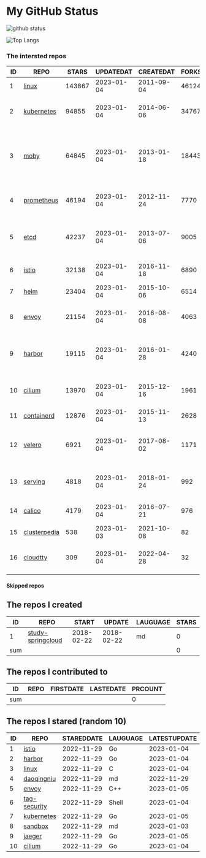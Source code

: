# My GitHub Status

<img src="https://github-readme-stats-1.yihong0618.vercel.app/api?username=daoqingniu&show_icons=true&&&hide_title=true&count_private=true" alt="github status" />

![Top Langs](https://github-readme-stats-1.yihong0618.vercel.app/api/top-langs/?username=daoqingniu&layout=compact)

<!--START_SECTION:github_repos-->
### The intersted repos
| ID |                              REPO                               | STARS  | UPDATEDAT  | CREATEDAT  | FORKSCOUNT |                                              DESCRIPTIONS                                              |
|----|-----------------------------------------------------------------|--------|------------|------------|------------|--------------------------------------------------------------------------------------------------------|
|  1 | [linux](https://github.com/torvalds/linux)                      | 143867 | 2023-01-04 | 2011-09-04 |      46124 | Linux kernel source tree                                                                               |
|  2 | [kubernetes](https://github.com/kubernetes/kubernetes)          |  94855 | 2023-01-04 | 2014-06-06 |      34767 | Production-Grade Container Scheduling and Management                                                   |
|  3 | [moby](https://github.com/moby/moby)                            |  64845 | 2023-01-04 | 2013-01-18 |      18443 | Moby Project - a collaborative project for the container ecosystem to assemble container-based systems |
|  4 | [prometheus](https://github.com/prometheus/prometheus)          |  46194 | 2023-01-04 | 2012-11-24 |       7770 | The Prometheus monitoring system and time series database.                                             |
|  5 | [etcd](https://github.com/etcd-io/etcd)                         |  42237 | 2023-01-04 | 2013-07-06 |       9005 | Distributed reliable key-value store for the most critical data of a distributed system                |
|  6 | [istio](https://github.com/istio/istio)                         |  32138 | 2023-01-04 | 2016-11-18 |       6890 | Connect, secure, control, and observe services.                                                        |
|  7 | [helm](https://github.com/helm/helm)                            |  23404 | 2023-01-04 | 2015-10-06 |       6514 | The Kubernetes Package Manager                                                                         |
|  8 | [envoy](https://github.com/envoyproxy/envoy)                    |  21154 | 2023-01-04 | 2016-08-08 |       4063 | Cloud-native high-performance edge/middle/service proxy                                                |
|  9 | [harbor](https://github.com/goharbor/harbor)                    |  19115 | 2023-01-04 | 2016-01-28 |       4240 | An open source trusted cloud native registry project that stores, signs, and scans content.            |
| 10 | [cilium](https://github.com/cilium/cilium)                      |  13970 | 2023-01-04 | 2015-12-16 |       1961 | eBPF-based Networking, Security, and Observability                                                     |
| 11 | [containerd](https://github.com/containerd/containerd)          |  12876 | 2023-01-04 | 2015-11-13 |       2628 | An open and reliable container runtime                                                                 |
| 12 | [velero](https://github.com/vmware-tanzu/velero)                |   6921 | 2023-01-04 | 2017-08-02 |       1171 | Backup and migrate Kubernetes applications and their persistent volumes                                |
| 13 | [serving](https://github.com/knative/serving)                   |   4818 | 2023-01-04 | 2018-01-24 |        992 | Kubernetes-based, scale-to-zero, request-driven compute                                                |
| 14 | [calico](https://github.com/projectcalico/calico)               |   4179 | 2023-01-04 | 2016-07-21 |        976 | Cloud native networking and network security                                                           |
| 15 | [clusterpedia](https://github.com/clusterpedia-io/clusterpedia) |    538 | 2023-01-03 | 2021-10-08 |         82 | The Encyclopedia of Kubernetes clusters                                                                |
| 16 | [cloudtty](https://github.com/cloudtty/cloudtty)                |    309 | 2023-01-04 | 2022-04-28 |         32 | A Friendly Kubernetes CloudShell (Web Terminal) !                                                      |



#### Skipped repos
<!--END_SECTION:github_repos-->

<!--START_SECTION:my_github-->
## The repos I created
| ID  |                                 REPO                                 |   START    |   UPDATE   | LAUGUAGE | STARS |
|-----|----------------------------------------------------------------------|------------|------------|----------|-------|
|   1 | [study-springcloud](https://github.com/daoqingniu/study-springcloud) | 2018-02-22 | 2018-02-22 | md       |     0 |
| sum |                                                                      |            |            |          |     0 |

## The repos I contributed to
| ID  | REPO | FIRSTDATE | LASTEDATE | PRCOUNT |
|-----|------|-----------|-----------|---------|
| sum |      |           |           |       0 |

## The repos I stared (random 10)
| ID |                          REPO                          | STAREDDATE | LAUGUAGE | LATESTUPDATE |
|----|--------------------------------------------------------|------------|----------|--------------|
|  1 | [istio](https://github.com/istio/istio)                | 2022-11-29 | Go       | 2023-01-04   |
|  2 | [harbor](https://github.com/goharbor/harbor)           | 2022-11-29 | Go       | 2023-01-04   |
|  3 | [linux](https://github.com/torvalds/linux)             | 2022-11-29 | C        | 2023-01-04   |
|  4 | [daoqingniu](https://github.com/daoqingniu/daoqingniu) | 2022-11-29 | md       | 2022-11-29   |
|  5 | [envoy](https://github.com/envoyproxy/envoy)           | 2022-11-29 | C++      | 2023-01-05   |
|  6 | [tag-security](https://github.com/cncf/tag-security)   | 2022-11-29 | Shell    | 2023-01-04   |
|  7 | [kubernetes](https://github.com/kubernetes/kubernetes) | 2022-11-29 | Go       | 2023-01-05   |
|  8 | [sandbox](https://github.com/cncf/sandbox)             | 2022-11-29 | md       | 2023-01-03   |
|  9 | [jaeger](https://github.com/jaegertracing/jaeger)      | 2022-11-29 | Go       | 2023-01-05   |
| 10 | [cilium](https://github.com/cilium/cilium)             | 2022-11-29 | Go       | 2023-01-04   |

<!--END_SECTION:my_github-->

